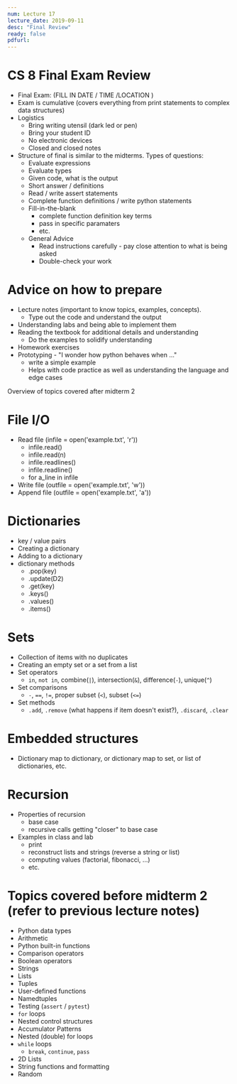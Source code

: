 ```yaml
---
num: Lecture 17
lecture_date: 2019-09-11
desc: "Final Review"
ready: false
pdfurl:
---
```


# CS 8 Final Exam Review


- Final Exam: (FILL IN DATE / TIME /LOCATION )
- Exam is cumulative (covers everything from print statements
  to complex data structures)
- Logistics
  - Bring writing utensil (dark led or pen)
  - Bring your student ID
  - No electronic devices
  - Closed and closed notes
- Structure of final is similar to the midterms. Types of questions:
  - Evaluate expressions
  - Evaluate types
  - Given code, what is the output
  - Short answer / definitions
  - Read / write assert statements
  - Complete function definitions / write python statements
  - Fill-in-the-blank
    - complete function definition key terms
    - pass in specific paramaters
    - etc.
  - General Advice
    - Read instructions carefully - pay close attention to
      what is being asked
    - Double-check your work

# Advice on how to prepare

- Lecture notes (important to know topics, examples,
concepts).
  - Type out the code and understand the output
- Understanding labs and being able to implement them
- Reading the textbook for additional details and
  understanding
  - Do the examples to solidify understanding
- Homework exercises
- Prototyping - "I wonder how python behaves when ..."
  - write a simple example
  - Helps with code practice as well as understanding the
    language and edge cases

Overview of topics covered after midterm 2

# File I/O

- Read file (infile = open('example.txt', 'r'))
  - infile.read()
  - infile.read(n)
  - infile.readlines()
  - infile.readline()
  - for a_line in infile
- Write file (outfile = open('example.txt', 'w'))
- Append file (outfile = open('example.txt', 'a'))

# Dictionaries
- key / value pairs
- Creating a dictionary
- Adding to a dictionary
- dictionary methods
  - .pop(key)
  - .update(D2)
  - .get(key)
  - .keys()
  - .values()
  - .items()

# Sets
- Collection of items with no duplicates
- Creating an empty set or a set from a list
- Set operators
  - `in`, `not in`, combine(`|`), intersection(`&`), difference(`-`), unique(`^`)
- Set comparisons
  - `-`, `==`, `!=`, proper subset (`<`), subset (`<=`)
- Set methods
  - `.add`, `.remove` (what happens if item doesn't exist?),
    `.discard`, `.clear`

# Embedded structures

- Dictionary map to dictionary, or dictionary map to set,
  or list of dictionaries, etc.

# Recursion

- Properties of recursion
  - base case
  - recursive calls getting "closer" to base case
- Examples in class and lab
  - print
  - reconstruct lists and strings (reverse a string or list)
  - computing values (factorial, fibonacci, ...)
  - etc.

# Topics covered before midterm 2 (refer to previous lecture notes)

- Python data types
- Arithmetic
- Python built-in functions
- Comparison operators
- Boolean operators
- Strings
- Lists
- Tuples
- User-defined functions
- Namedtuples
- Testing (`assert` / `pytest`)
- `for` loops
- Nested control structures
- Accumulator Patterns
- Nested (double) for loops
- `while` loops
  - `break`, `continue`, `pass`
- 2D Lists
- String functions and formatting
- Random
